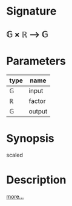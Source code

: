 # Signature
## 𝔾 × ℝ ⟶ 𝔾

# Parameters

| type | name |
|------|------|
|𝔾|input|
|ℝ|factor|
|𝔾|output|

# Synopsis
scaled

# Description

[more...](https://en.wikipedia.org/wiki/Scaling_(geometry))